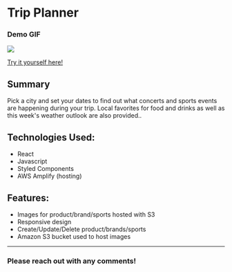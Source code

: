 # Trip Planner

<h3>Demo GIF</h3>

<img src="/public/demo-trip-planner.gif" width="full" height="auto" />



<a href="https://main.d5tlnbeihc1qx.amplifyapp.com/" target="_blank" rel="noopener noreferrer">Try it yourself here!</a>


<h2>Summary</h2>
<p>Pick a city and set your dates to find out what concerts and sports events are happening during your trip. Local favorites for food and drinks as well as this week's weather outlook are also provided..</p>

 <h2>Technologies Used:</h2>
  <ul>
  <li>React</li>
  <li>Javascript</li>
  <li>Styled Components</li>
  <li>AWS Amplify (hosting)</li>
 </ul>

 <h2>Features:</h2>
 <ul>
  <li>Images for product/brand/sports hosted with S3</li>
  <li>Responsive design</li>
  <li>Create/Update/Delete product/brands/sports</li>
  <li>Amazon S3 bucket used to host images</li>
 </ul>
 

 ---

<h3>Please reach out with any comments!</h3>
